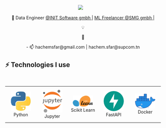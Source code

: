 <p align="center">
  <a target="_blank" href="https://www.linkedin.com/in/hachemsfar/"><img src="https://img.shields.io/badge/LinkedIn-0077B5?style=for-the-badge&logo=linkedin&logoColor=white" /></a>&nbsp;&nbsp;&nbsp;&nbsp;
</p>


<p align="center">
🎯 Data Engineer <a href="https://init-software.de/"> @INIT Software gmbh </a> | <a href="https://www.socialmediaguys.de/"> ML Freelancer @SMG gmbh </a> | <IA Mentor @Techlabs | Data science Teacher @Redi School
</p>

<p align="center">
💡 
</p>

<p align="center">
🦋 
</p>

<p align="center">
- 📫 hachemsfar@gmail.com | hachem.sfar@supcom.tn
</p>

## ⚡  Technologies I use 

<br>

<div align="center">
    <table align="center">
        <tr>
            <td align="center" width="140" height="112.43">
                <img src="./assets/icons/python.jpeg" width="65px"/>
                <br /> Python
            </td>
            <td align="center" width="140" height="112.43">
                <img src="./assets/icons/jupyter.png" width="65px"/>
                <br /> Jupyter
            </td>
            <td align="center" width="140" height="112.43">
                <img src="./assets/icons/scikitlearn.png" width="65px"/>
                <br /> Scikit Learn
            </td>
            <td align="center" width="140" height="112.43">
                <img src="./assets/icons/fastapi.png" width="65px"/>
                <br /> FastAPI
            </td>
            <td align="center" width="140" height="112.43">
                <img src="./assets/icons/docker.png" width="65px"/>
                <br /> Docker
            </td>
        </tr>
    </table>
</div>

<br>

